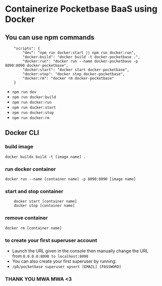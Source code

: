 # Containerize Pocketbase BaaS using Docker

## You can use npm commands
```
    "scripts": {
        "dev": "npm run docker:start || npm run docker:run",
        "docker:build": "docker build -t docker-pocketbase .",
        "docker:run": "docker run --name docker-pocketbase -p 8090:8090 docker-pocketbase",
        "docker:start": "docker start docker-pocketbase",
        "docker:stop": "docker stop docker-pocketbase",
        "docker:rm": "docker rm docker-pocketbase"
    }
```
- ``` npm run dev ```
- ``` npm run docker:build ```
- ``` npm run docker:run ```
- ``` npm run docker:start ```
- ``` npm run docker:stop ```
- ``` npm run docker:rm ```

## Docker CLI

### build image

``` docker buildx build -t [image name] . ```

### run docker container
``` docker run --name [container name] -p 8090:8090 [image name] ```

### start and stop container
```
    docker start [container name]
    docker stop [container name]
```

### remove container
``` docker rm [container name] ```

### to create your first superuser account
- Launch the URL given in the console then manually change the URL from ``` 0.0.0.0:8090 to localhost:8090 ```
- You can also create your first superuser by running: 
- ``` /pb/pocketbase superuser upsert [EMAIL] [PASSWORD] ```

### THANK YOU MWA MWA <3
